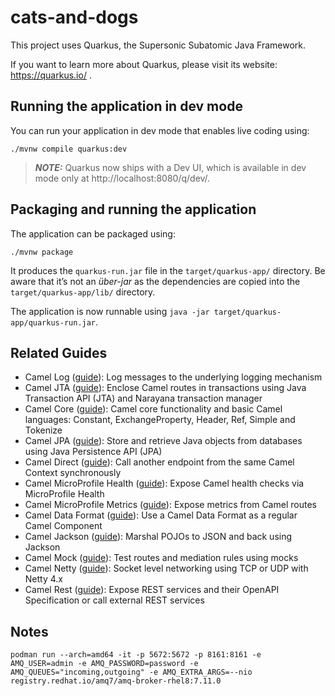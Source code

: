 # cats-and-dogs

This project uses Quarkus, the Supersonic Subatomic Java Framework.

If you want to learn more about Quarkus, please visit its website: https://quarkus.io/ .

## Running the application in dev mode

You can run your application in dev mode that enables live coding using:
```shell script
./mvnw compile quarkus:dev
```

> **_NOTE:_**  Quarkus now ships with a Dev UI, which is available in dev mode only at http://localhost:8080/q/dev/.

## Packaging and running the application

The application can be packaged using:
```shell script
./mvnw package
```
It produces the `quarkus-run.jar` file in the `target/quarkus-app/` directory.
Be aware that it’s not an _über-jar_ as the dependencies are copied into the `target/quarkus-app/lib/` directory.

The application is now runnable using `java -jar target/quarkus-app/quarkus-run.jar`.

## Related Guides

- Camel Log ([guide](https://access.redhat.com/documentation/en-us/red_hat_integration/2.latest/html/camel_extensions_for_quarkus_reference/extensions-log)): Log messages to the underlying logging mechanism
- Camel JTA ([guide](https://access.redhat.com/documentation/en-us/red_hat_integration/2.latest/html/camel_extensions_for_quarkus_reference/extensions-jta)): Enclose Camel routes in transactions using Java Transaction API (JTA) and Narayana transaction manager
- Camel Core ([guide](https://access.redhat.com/documentation/en-us/red_hat_integration/2.latest/html/camel_extensions_for_quarkus_reference/extensions-core)): Camel core functionality and basic Camel languages: Constant, ExchangeProperty, Header, Ref, Simple and Tokenize
- Camel JPA ([guide](https://access.redhat.com/documentation/en-us/red_hat_integration/2.latest/html/camel_extensions_for_quarkus_reference/extensions-jpa)): Store and retrieve Java objects from databases using Java Persistence API (JPA)
- Camel Direct ([guide](https://access.redhat.com/documentation/en-us/red_hat_integration/2.latest/html/camel_extensions_for_quarkus_reference/extensions-direct)): Call another endpoint from the same Camel Context synchronously
- Camel MicroProfile Health ([guide](https://access.redhat.com/documentation/en-us/red_hat_integration/2.latest/html/camel_extensions_for_quarkus_reference/extensions-microprofile-health)): Expose Camel health checks via MicroProfile Health
- Camel MicroProfile Metrics ([guide](https://access.redhat.com/documentation/en-us/red_hat_integration/2.latest/html/camel_extensions_for_quarkus_reference/extensions-microprofile-metrics)): Expose metrics from Camel routes
- Camel Data Format ([guide](https://access.redhat.com/documentation/en-us/red_hat_integration/2.latest/html/camel_extensions_for_quarkus_reference/extensions-dataformat)): Use a Camel Data Format as a regular Camel Component
- Camel Jackson ([guide](https://access.redhat.com/documentation/en-us/red_hat_integration/2.latest/html/camel_extensions_for_quarkus_reference/extensions-jackson)): Marshal POJOs to JSON and back using Jackson
- Camel Mock ([guide](https://access.redhat.com/documentation/en-us/red_hat_integration/2.latest/html/camel_extensions_for_quarkus_reference/extensions-mock)): Test routes and mediation rules using mocks
- Camel Netty ([guide](https://access.redhat.com/documentation/en-us/red_hat_integration/2.latest/html/camel_extensions_for_quarkus_reference/extensions-netty)): Socket level networking using TCP or UDP with Netty 4.x
- Camel Rest ([guide](https://access.redhat.com/documentation/en-us/red_hat_integration/2.latest/html/camel_extensions_for_quarkus_reference/extensions-rest)): Expose REST services and their OpenAPI Specification or call external REST services

## Notes

```
podman run --arch=amd64 -it -p 5672:5672 -p 8161:8161 -e AMQ_USER=admin -e AMQ_PASSWORD=password -e AMQ_QUEUES="incoming,outgoing" -e AMQ_EXTRA_ARGS=--nio registry.redhat.io/amq7/amq-broker-rhel8:7.11.0
```
